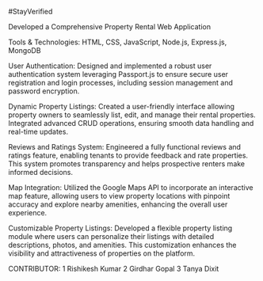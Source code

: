 #StayVerified

Developed a Comprehensive Property Rental Web Application

Tools & Technologies: HTML, CSS, JavaScript, Node.js, Express.js, MongoDB

User Authentication: Designed and implemented a robust user authentication system leveraging Passport.js to ensure secure user registration and login processes, including session management and password encryption.

Dynamic Property Listings: Created a user-friendly interface allowing property owners to seamlessly list, edit, and manage their rental properties. Integrated advanced CRUD operations, ensuring smooth data handling and real-time updates.

Reviews and Ratings System: Engineered a fully functional reviews and ratings feature, enabling tenants to provide feedback and rate properties. This system promotes transparency and helps prospective renters make informed decisions.

Map Integration: Utilized the Google Maps API to incorporate an interactive map feature, allowing users to view property locations with pinpoint accuracy and explore nearby amenities, enhancing the overall user experience.

Customizable Property Listings: Developed a flexible property listing module where users can personalize their listings with detailed descriptions, photos, and amenities. This customization enhances the visibility and attractiveness of properties on the platform.

CONTRIBUTOR: 1 Rishikesh Kumar
             2 Girdhar Gopal
             3 Tanya Dixit
